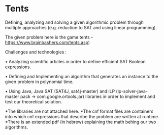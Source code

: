 # Tents


Defining, analyzing and solving a given algorithmic problem through multiple approaches (e.g. reduction to SAT and using linear programming).

The given problem here is the game tents - https://www.brainbashers.com/tents.asp) 

Challenges and technologies :

• Analyzing scientific articles in order to define efficient SAT Boolean expressions.

• Defining and Implementing an algorithm that generates an instance to the given problem in polynomial time.

• Using Java, Java SAT (SAT4J, sat4j-master) and ILP (lp-solver-java-master pack -> com.google.ortools.jar) libraries in order to implement and test our theoretical solution.

*The libraries are not attached here.
*The cnf format files are containers into which cnf expressions that describe the problem are written at runtime.
*There is an extended pdf (in hebrew) explaining the math behing our two algorithms.
